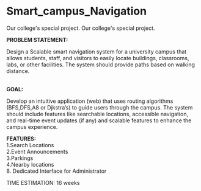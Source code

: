 # Smart_campus_Navigation
 Our college's special project.
 Our college's special project.<br>
 
 <b>PROBLEM STATEMENT:</b><br>
 <p>Design a Scalable smart navigation system for a university campus that allows students, staff, and visitors to easily locate buildings, classrooms, labs, or other facilities. The system should provide paths based on walking distance.</p><br>
 <b>GOAL:</b><br>
 <p>Develop an intuitive application (web) that uses routing algorithms (BFS,DFS,A8 or Djkstra’s) to guide users through the campus. The system should include features like searchable locations, accessible navigation, and real-time event updates (if any) and scalable features to enhance the campus experience.</p>
 <b>FEATURES:</b><br>
 1.Search Locations<br>
 2.Event Announcements<br>
 3.Parkings<br>
 4.Nearby locations<br>
 8. Dedicated Interface for Administrator<br>
 
 TIME ESTIMATION: 16 weeks
 
